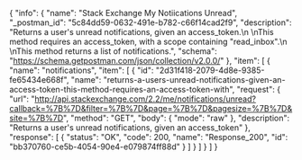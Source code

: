 {
  "info": {
    "name": "Stack Exchange My Notiications Unread",
    "_postman_id": "5c84dd59-0632-491e-b782-c66f14cad2f9",
    "description": "Returns a user's unread notifications, given an access_token.\n \nThis method requires an access_token, with a scope containing \"read_inbox\".\n \nThis method returns a list of notifications.",
    "schema": "https://schema.getpostman.com/json/collection/v2.0.0/"
  },
  "item": [
    {
      "name": "notifications",
      "item": [
        {
          "id": "2d31f418-2079-4d8e-9385-fe65434e668f",
          "name": "returns-a-users-unread-notifications-given-an-access-token-this-method-requires-an-access-token-with",
          "request": {
            "url": "http://api.stackexchange.com/2.2/me/notifications/unread?callback=%7B%7D&filter=%7B%7D&page=%7B%7D&pagesize=%7B%7D&site=%7B%7D",
            "method": "GET",
            "body": {
              "mode": "raw"
            },
            "description": "Returns a user's unread notifications, given an access_token"
          },
          "response": [
            {
              "status": "OK",
              "code": 200,
              "name": "Response_200",
              "id": "bb370760-ce5b-4054-90e4-e079874ff88d"
            }
          ]
        }
      ]
    }
  ]
}